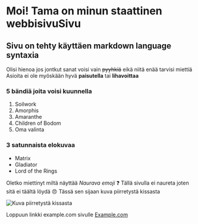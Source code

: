 # Moi! Tama on minun staattinen webbisivuSivu
## Sivu on tehty käyttäen __markdown language syntaxia__
Olisi hienoa jos jontkut sanat voisi vain ~~pyyhkiä~~ eikä niitä enää tarvisi miettiä
Asioita ei ole myöskään hyvä __paisutella__ tai **lihavoittaa**
### 5 bändiä joita voisi kuunnella
1. Soilwork
2. Amorphis
3. Amaranthe
4. Children of Bodom
5. Oma valinta

### 3 satunnaista elokuvaa
- Matrix
- Gladiator
- Lord of the Rings

Oletko miettinyt miltä näyttää *Naurava emoji* :question:
Tällä sivulla ei naureta joten sitä ei täältä löydä :angry:
Tässä sen sijaan kuva piirretystä kissasta

![Kuva piirretystä kissasta](https://myoctocat.com/assets/images/base-octocat.svg)

Loppuun linkki example.com sivulle
[Example.com](https://www.example.com)

